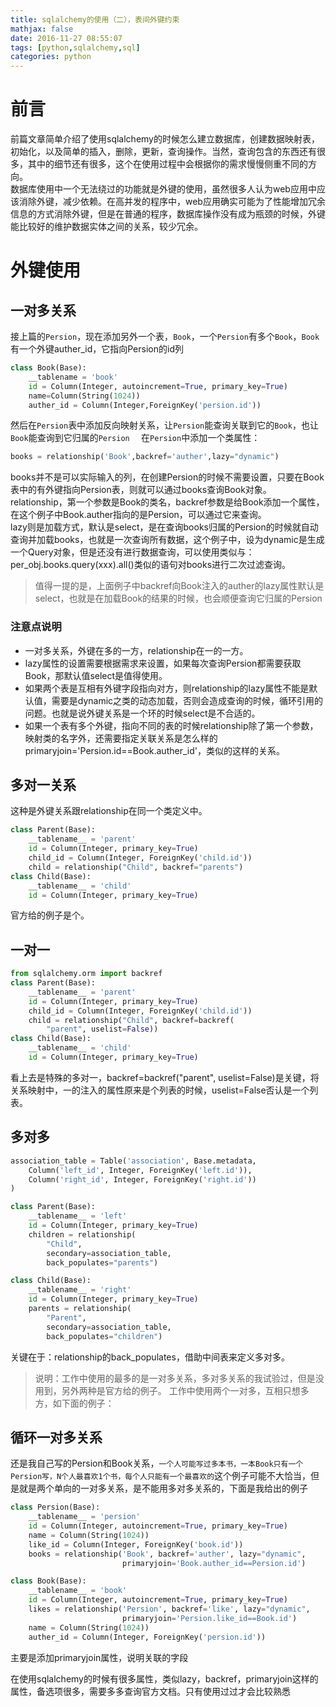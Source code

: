 ```yaml
---
title: sqlalchemy的使用（二），表间外键约束
mathjax: false
date: 2016-11-27 08:55:07
tags: [python,sqlalchemy,sql]
categories: python
---
```

# 前言
前篇文章简单介绍了使用sqlalchemy的时候怎么建立数据库，创建数据映射表，初始化，以及简单的插入，删除，更新，查询操作。当然，查询包含的东西还有很多，其中的细节还有很多，这个在使用过程中会根据你的需求慢慢侧重不同的方向。  
数据库使用中一个无法绕过的功能就是外键的使用，虽然很多人认为web应用中应该消除外键，减少依赖。在高并发的程序中，web应用确实可能为了性能增加冗余信息的方式消除外键，但是在普通的程序，数据库操作没有成为瓶颈的时候，外键能比较好的维护数据实体之间的关系，较少冗余。

<!-- more -->  

# 外键使用
## 一对多关系
接上篇的`Persion`，现在添加另外一个表，`Book`，一个`Persion`有多个`Book`，`Book`有一个外键auther_id，它指向Persion的id列
```python
class Book(Base):
    __tablename = 'book'
    id = Column(Integer, autoincrement=True, primary_key=True)
    name=Column(String(1024))
    auther_id = Column(Integer,ForeignKey('persion.id'))
```
然后在`Persion`表中添加反向映射关系，让`Persion`能查询关联到它的`Book`，也让`Book`能查询到它归属的`Persion  `
在`Persion`中添加一个类属性：
```python
books = relationship('Book',backref='auther',lazy="dynamic")
```


books并不是可以实际输入的列，在创建Persion的时候不需要设置，只要在Book表中的有外键指向Persion表，则就可以通过books查询Book对象。   
relationship，第一个参数是Book的类名，backref参数是给Book添加一个属性，在这个例子中Book.auther指向的是Persion，可以通过它来查询。   
lazy则是加载方式，默认是select，是在查询books归属的Persion的时候就自动查询并加载books，也就是一次查询所有数据，这个例子中，设为dynamic是生成一个Query对象，但是还没有进行数据查询，可以使用类似与：per_obj.books.query(xxx).all()类似的语句对books进行二次过滤查询。
>值得一提的是，上面例子中backref向Book注入的auther的lazy属性默认是select，也就是在加载Book的结果的时候，也会顺便查询它归属的Persion

### 注意点说明
*  一对多关系，外键在多的一方，relationship在一的一方。
*  lazy属性的设置需要根据需求来设置，如果每次查询Persion都需要获取Book，那默认值select是值得使用。
*  如果两个表是互相有外键字段指向对方，则relationship的lazy属性不能是默认值，需要是dynamic之类的动态加载，否则会造成查询的时候，循环引用的问题。也就是说外键关系是一个环的时候select是不合适的。
* 如果一个表有多个外键，指向不同的表的时候relationship除了第一个参数，映射类的名字外，还需要指定关联关系是怎么样的primaryjoin='Persion.id==Book.auther_id'，类似的这样的关系。
## 多对一关系
这种是外键关系跟relationship在同一个类定义中。  
```python
class Parent(Base):
    __tablename__ = 'parent'
    id = Column(Integer, primary_key=True)
    child_id = Column(Integer, ForeignKey('child.id'))
    child = relationship("Child", backref="parents")
class Child(Base):
    __tablename__ = 'child'
    id = Column(Integer, primary_key=True)
```
官方给的例子是个。
## 一对一
```python
from sqlalchemy.orm import backref
class Parent(Base):
    __tablename__ = 'parent'
    id = Column(Integer, primary_key=True)
    child_id = Column(Integer, ForeignKey('child.id'))
    child = relationship("Child", backref=backref(
        "parent", uselist=False))
class Child(Base):
    __tablename__ = 'child'
    id = Column(Integer, primary_key=True)
```
看上去是特殊的多对一，backref=backref("parent", uselist=False)是关键，将关系映射中，一的注入的属性原来是个列表的时候，uselist=False否认是一个列表。
## 多对多
```python
association_table = Table('association', Base.metadata,
    Column('left_id', Integer, ForeignKey('left.id')),
    Column('right_id', Integer, ForeignKey('right.id'))
)

class Parent(Base):
    __tablename__ = 'left'
    id = Column(Integer, primary_key=True)
    children = relationship(
        "Child",
        secondary=association_table,
        back_populates="parents")

class Child(Base):
    __tablename__ = 'right'
    id = Column(Integer, primary_key=True)
    parents = relationship(
        "Parent",
        secondary=association_table,
        back_populates="children")
```
关键在于：relationship的back_populates，借助中间表来定义多对多。

>说明：工作中使用的最多的是一对多关系，多对多关系的我试验过，但是没用到，另外两种是官方给的例子。
>工作中使用两个一对多，互相只想多方，如下面的例子：   

## 循环一对多关系
还是我自己写的Persion和Book关系，`一个人可能写过多本书，一本Book只有一个Persion写，N个人最喜欢1个书，每个人只能有一个最喜欢的`这个例子可能不大恰当，但是就是两个单向的一对多关系，是不能用多对多关系的，下面是我给出的例子

```python
class Persion(Base):
    __tablename__ = 'persion'
    id = Column(Integer, autoincrement=True, primary_key=True)
    name = Column(String(1024))
    like_id = Column(Integer, ForeignKey('book.id'))
    books = relationship('Book', backref='auther', lazy="dynamic",
                         primaryjoin='Book.auther_id==Persion.id')

class Book(Base):
    __tablename__ = 'book'
    id = Column(Integer, autoincrement=True, primary_key=True)
    likes = relationship('Persion', backref='like', lazy="dynamic",
                         primaryjoin='Persion.like_id==Book.id')
    name = Column(String(1024))
    auther_id = Column(Integer, ForeignKey('persion.id'))

```
主要是添加primaryjoin属性，说明关联的字段

在使用sqlalchemy的时候有很多属性，类似lazy，backref，primaryjoin这样的属性，备选项很多，需要多多查询官方文档。只有使用过过才会比较熟悉